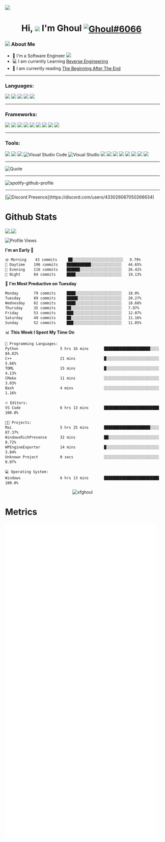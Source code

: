<img src="https://cdnb.artstation.com/p/assets/images/images/023/138/759/original/helena-viana-anime-girl-welcome-by-ell.gif?1578239624" />

<h1 align="center">Hi, <img src="https://media.giphy.com/media/hvRJCLFzcasrR4ia7z/giphy.gif" width="30px"> I'm Ghoul   <a href="http://discord.com/users/Ghoul#6066" target="blank"><img align="center" src="https://cdn.jsdelivr.net/npm/simple-icons@3.0.1/icons/discord.svg" alt="Ghoul#6066" height="40" width="30" /></a>&nbsp; </h1>

### <img src="https://github.com/TheDudeThatCode/TheDudeThatCode/blob/master/Assets/Developer.gif" width="45px"> About Me

- 🏦 I'm a Software Engineer  <img src="https://media.giphy.com/media/WUlplcMpOCEmTGBtBW/giphy.gif" width="30">
- 💻 I am currently Learning [Reverse Engineering](https://github.com/tylerha97/awesome-reversing)
- 📖 I am currently reading [The Beginning After The End](https://www.lightnovelpub.com/novel/the-beginning-after-the-end-novel-27072145)

---

<h3 align="left">Languages:</h3>
<p align="left"> <img src="https://img.shields.io/badge/python%20-%2314354C.svg?&style=for-the-badge&logo=python&logoColor=white"/> <img src="https://img.shields.io/badge/c++%20-%2300599C.svg?&style=for-the-badge&logo=c%2B%2B&ogoColor=white"/> <img src="https://img.shields.io/badge/c%23%20-%23239120.svg?&style=for-the-badge&logo=c-sharp&logoColor=white"/> <img src="https://img.shields.io/badge/typescript%20-%23007ACC.svg?&style=for-the-badge&logo=typescript&logoColor=white"/> <img src="https://img.shields.io/badge/lua-%232C2D72.svg?style=for-the-badge&logo=lua&logoColor=white"/>

 ---

<h3 align="left">Frameworks:</h3>
<p align="left"> <img src="https://img.shields.io/badge/react%20-%2320232a.svg?&style=for-the-badge&logo=react&logoColor=%2361DAFB"/> <img src="https://img.shields.io/badge/React_Native-20232A?style=for-the-badge&logo=react&logoColor=61DAFB"/> <img src="https://img.shields.io/badge/Electron-2B2E3A?style=for-the-badge&logo=electron&logoColor=9FEAF9"/> <img src="https://img.shields.io/badge/fastapi-109989?style=for-the-badge&logo=FASTAPI&logoColor=white"/> <img src="https://img.shields.io/badge/Sass-CC6699?style=for-the-badge&logo=sass&logoColor=white"/> <img src="https://img.shields.io/badge/Tailwind_CSS-38B2AC?style=for-the-badge&logo=tailwind-css&logoColor=white"/> <img src="https://img.shields.io/badge/Material--UI-0081CB?style=for-the-badge&logo=material-ui&logoColor=white"/> <img src="https://img.shields.io/badge/Redux-593D88?style=for-the-badge&logo=redux&logoColor=white"/> <img src="https://img.shields.io/badge/Chakra--UI-319795?style=for-the-badge&logo=chakra-ui&logoColor=white"/>
  
---
<h3 align="left">Tools:</h3>
<p align="left"> <img src="https://img.shields.io/badge/docker%20-%230db7ed.svg?&style=for-the-badge&logo=docker&logoColor=white"/> <img src="https://img.shields.io/badge/redis-CC0000.svg?&style=for-the-badge&logo=redis&logoColor=white"/> <img src="https://img.shields.io/badge/Unity-100000?style=for-the-badge&logo=unity&logoColor=white"/>  <img alt="Visual Studio Code" src="https://img.shields.io/badge/Visual%20Studio%20Code-0078d7.svg?&style=for-the-badge&logo=visual-studio-code&logoColor=white"/> <img alt="Visual Studio" src="https://img.shields.io/badge/Visual%20Studio-5C2D91.svg?&style=for-the-badge&logo=visual-studio&logoColor=white"/> <img src="https://img.shields.io/badge/Google_Cloud-4285F4?style=for-the-badge&logo=google-cloud&logoColor=white"/> <img src="https://img.shields.io/badge/Shell_Script-121011?style=for-the-badge&logo=gnu-bash&logoColor=white"/> <img src="https://img.shields.io/badge/Git-F05032?style=for-the-badge&logo=git&logoColor=white"/> <img src="https://img.shields.io/badge/Nginx-009639?style=for-the-badge&logo=nginx&logoColor=white"/> <img src="https://img.shields.io/badge/CMake-064F8C?style=for-the-badge&logo=cmake&logoColor=white"/> <img src="https://img.shields.io/badge/Webpack-8DD6F9?style=for-the-badge&logo=Webpack&logoColor=white"/> <img src="https://img.shields.io/badge/Windows-0078D6?style=for-the-badge&logo=windows&logoColor=white"/> <img src="https://img.shields.io/badge/blender-%23F5792A.svg?style=for-the-badge&logo=blender&logoColor=white"/> </p>

---

![Quote](https://github-readme-quotes.herokuapp.com/quote?theme=dark)

---
![spotify-github-profile](https://spotify-github-profile.vercel.app/api/view?uid=v4ywvr4aqj8bt5w2zpx6t7iqg&cover_image=true&theme=default)

---

[![Discord Presence](https://lanyard-profile-readme.vercel.app/api/433026067050266634?theme=dark&hideDiscrim=true&borderRadius=30px&idleMessage=Probably%20doing%20something%20else...)](https://discord.com/users/433026067050266634)

# Github Stats

<a href="https://github.com/anuraghazra/github-readme-stats">
  <img align="center" src="https://github-readme-stats.vercel.app/api?username=xfghoul&count_private=true&show_icons=true&locale=en&theme=gotham&&hide=contribs"/>
</a>
<a href="https://github.com/anuraghazra/github-readme-stats">
  <img align="center" src="https://github-readme-stats.vercel.app/api/top-langs?username=xfghoul&theme=gotham&show_icons=true&locale=en&layout=compact"/>
</a>

<!--START_SECTION:waka-->
![Profile Views](http://img.shields.io/badge/Profile%20Views-9-blue)

**I'm an Early 🐤** 

```text
🌞 Morning    43 commits     ██░░░░░░░░░░░░░░░░░░░░░░░   9.79% 
🌆 Daytime    196 commits    ███████████░░░░░░░░░░░░░░   44.65% 
🌃 Evening    116 commits    ██████░░░░░░░░░░░░░░░░░░░   26.42% 
🌙 Night      84 commits     ████░░░░░░░░░░░░░░░░░░░░░   19.13%

```
📅 **I'm Most Productive on Tuesday** 

```text
Monday       79 commits     ████░░░░░░░░░░░░░░░░░░░░░   18.0% 
Tuesday      89 commits     █████░░░░░░░░░░░░░░░░░░░░   20.27% 
Wednesday    82 commits     ████░░░░░░░░░░░░░░░░░░░░░   18.68% 
Thursday     35 commits     ██░░░░░░░░░░░░░░░░░░░░░░░   7.97% 
Friday       53 commits     ███░░░░░░░░░░░░░░░░░░░░░░   12.07% 
Saturday     49 commits     ██░░░░░░░░░░░░░░░░░░░░░░░   11.16% 
Sunday       52 commits     ███░░░░░░░░░░░░░░░░░░░░░░   11.85%

```


📊 **This Week I Spent My Time On** 

```text
💬 Programming Languages: 
Python                   5 hrs 16 mins       █████████████████████░░░░   84.82% 
C++                      21 mins             █░░░░░░░░░░░░░░░░░░░░░░░░   5.66% 
TOML                     15 mins             █░░░░░░░░░░░░░░░░░░░░░░░░   4.13% 
CMake                    11 mins             ░░░░░░░░░░░░░░░░░░░░░░░░░   3.03% 
Bash                     4 mins              ░░░░░░░░░░░░░░░░░░░░░░░░░   1.16%

🔥 Editors: 
VS Code                  6 hrs 13 mins       █████████████████████████   100.0%

🐱‍💻 Projects: 
Mai                      5 hrs 25 mins       █████████████████████░░░░   87.37% 
WindowsRichPresence      32 mins             ██░░░░░░░░░░░░░░░░░░░░░░░   8.72% 
WPEngineExporter         14 mins             █░░░░░░░░░░░░░░░░░░░░░░░░   3.84% 
Unknown Project          0 secs              ░░░░░░░░░░░░░░░░░░░░░░░░░   0.07%

💻 Operating System: 
Windows                  6 hrs 13 mins       █████████████████████████   100.0%

```


<!--END_SECTION:waka-->

<p align="center"> <img src="https://komarev.com/ghpvc/?username=xfghoul&label=Profile%20views&color=0e75b6&style=flat-square" alt="xfghoul" /> </p>

# Metrics

![Metrics](https://github.com/xFGhoul/xFGhoul/blob/master/github-metrics.svg)
